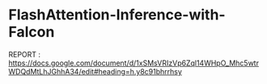 # FlashAttention-Inference-with-Falcon

REPORT  : https://docs.google.com/document/d/1xSMsVRIzVp6Zql14WHpO_Mhc5wtrWDQdMtLhJGhhA34/edit#heading=h.y8c91bhrrhsy
